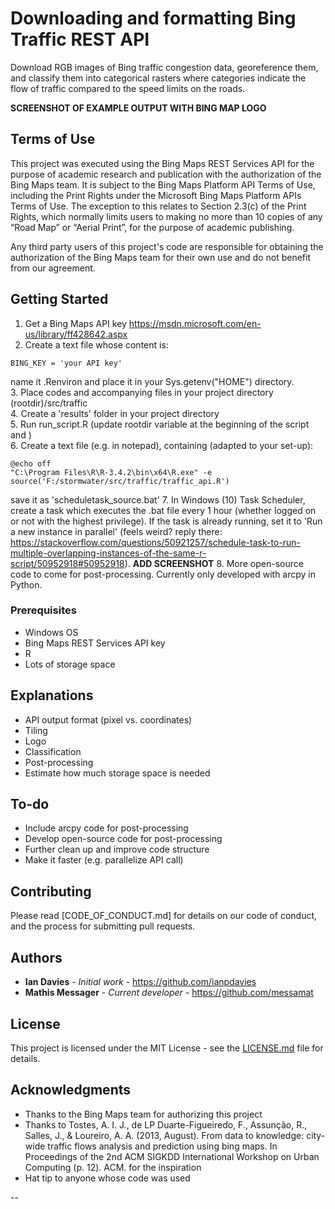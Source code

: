 # Downloading and formatting Bing Traffic REST API

Download RGB images of Bing traffic congestion data, georeference them, and classify them into categorical rasters where categories indicate the flow of traffic compared to the speed limits on the roads. 

**SCREENSHOT OF EXAMPLE OUTPUT WITH BING MAP LOGO**

## Terms of Use
This project was executed using the Bing Maps REST Services API for the purpose of academic research and publication with the authorization of the Bing Maps team. It is subject to the Bing Maps Platform API Terms of Use, including the Print Rights under the Microsoft Bing Maps Platform APIs Terms of Use. The exception to this relates to Section 2.3(c) of the Print Rights, which normally limits users to making no more than 10 copies of any “Road Map” or “Aerial Print”, for the purpose of academic publishing.  

Any third party users of this project's code are responsible for obtaining the authorization of the Bing Maps team for their own use and do not benefit from our agreement.

## Getting Started  
1. Get a Bing Maps API key https://msdn.microsoft.com/en-us/library/ff428642.aspx  
2. Create a text file whose content is: 
```
BING_KEY = 'your API key'
```
name it .Renviron and place it in your Sys.getenv("HOME") directory.  
3. Place codes and accompanying files in your project directory (rootdir)/src/traffic  
4. Create a 'results' folder in your project directory  
5. Run run_script.R (update rootdir variable at the beginning of the script and )  
6. Create a text file (e.g. in notepad), containing (adapted to your set-up):
```
@echo off
"C:\Program Files\R\R-3.4.2\bin\x64\R.exe" -e source('F:/stormwater/src/traffic/traffic_api.R')
```
save it as 'scheduletask_source.bat'
7. In Windows (10) Task Scheduler, create a task which executes the .bat file every 1 hour (whether logged on or not with the highest privilege). If the task is already running, set it to 'Run a new instance in parallel' (feels weird? reply there: https://stackoverflow.com/questions/50921257/schedule-task-to-run-multiple-overlapping-instances-of-the-same-r-script/50952918#50952918). 
**ADD SCREENSHOT**
8. More open-source code to come for post-processing. Currently only developed with arcpy in Python. 

### Prerequisites

- Windows OS
- Bing Maps REST Services API key
- R
- Lots of storage space

## Explanations
- API output format (pixel vs. coordinates)
- Tiling
- Logo
- Classification
- Post-processing
- Estimate how much storage space is needed

## To-do
- Include arcpy code for post-processing
- Develop open-source code for post-processing
- Further clean up and improve code structure
- Make it faster (e.g. parallelize API call)

## Contributing

Please read [CODE_OF_CONDUCT.md] for details on our code of conduct, and the process for submitting pull requests.

## Authors

* **Ian Davies** - *Initial work* - https://github.com/ianpdavies
* **Mathis Messager** - *Current developer* - https://github.com/messamat

## License

This project is licensed under the MIT License - see the [LICENSE.md](LICENSE.md) file for details.

## Acknowledgments
* Thanks to the Bing Maps team for authorizing this project
* Thanks to Tostes, A. I. J., de LP Duarte-Figueiredo, F., Assunção, R., Salles, J., & Loureiro, A. A. (2013, August). From data to knowledge: city-wide traffic flows analysis and prediction using bing maps. In Proceedings of the 2nd ACM SIGKDD International Workshop on Urban Computing (p. 12). ACM. for the inspiration
* Hat tip to anyone whose code was used

--
